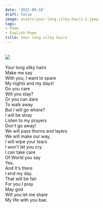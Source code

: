 ```yaml
---
date: '2022-09-18'
draft: false
image: assets/your-long-silky-hairs-1.jpeg
tags:
- Poem
- English Poem
title: Your long silky hairs
---
```

\
[![](https://blogger.googleusercontent.com/img/b/R29vZ2xl/AVvXsEiRMTMrob670LnxUiPvKO11Arggg8FEo8Lzl75T4UxspS2DybvBxRUKSRhg-8NLBWeo-mhgQsIjjb5rHSlUu24OtOyz773aQTkvlCkiZswwMbD_hg1DXIRDPj-JofCl6izwl0zH4SSQx8uWLUjuQRrKW8gVPFR12djffemLFfW9J-CnbigcqxLs8ryk1g/s320/IMG-20220918-WA0001.jpg)](https://blogger.googleusercontent.com/img/b/R29vZ2xl/AVvXsEiRMTMrob670LnxUiPvKO11Arggg8FEo8Lzl75T4UxspS2DybvBxRUKSRhg-8NLBWeo-mhgQsIjjb5rHSlUu24OtOyz773aQTkvlCkiZswwMbD_hg1DXIRDPj-JofCl6izwl0zH4SSQx8uWLUjuQRrKW8gVPFR12djffemLFfW9J-CnbigcqxLs8ryk1g/s1280/IMG-20220918-WA0001.jpg)\
  \
Your long silky hairs\
Make me say\
With you, I want to spare\
My nights and my days!\
Do you care\
Will you stay?\
Or you can dare\
To walk away\
But I will go where?\
I will be stray\
Listen to my prayers\
Don't go away!\
We will pass thorns and layers\
We will make our way,\
I will wipe your tears\
I won't let you cry.\
I can take care\
Of World you say\
Yes. \
And it's there\
I end my day.\
That will be fair\
For you I pray\
May god\
Will you let me share\
My life with you bae.